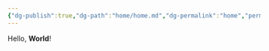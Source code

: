 ```yaml
---
{"dg-publish":true,"dg-path":"home/home.md","dg-permalink":"home","permalink":"/home/","title":"Caixola do Brands","hide":true,"tags":["gardenEntry"],"created":"2025-06-21T15:46:47.115-03:00","updated":"2025-06-21T15:59:18.627-03:00"}
---
```


Hello, **World**!